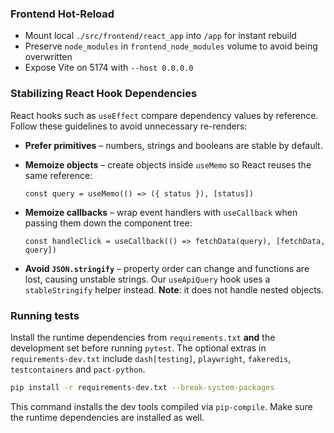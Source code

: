 ### Frontend Hot-Reload
- Mount local `./src/frontend/react_app` into `/app` for instant rebuild
- Preserve `node_modules` in `frontend_node_modules` volume to avoid being overwritten
- Expose Vite on 5174 with `--host 0.0.0.0`

### Stabilizing React Hook Dependencies
React hooks such as `useEffect` compare dependency values by reference. Follow
these guidelines to avoid unnecessary re-renders:

- **Prefer primitives** – numbers, strings and booleans are stable by default.
- **Memoize objects** – create objects inside `useMemo` so React reuses the same
  reference:

  ```tsx
  const query = useMemo(() => ({ status }), [status])
  ```

- **Memoize callbacks** – wrap event handlers with `useCallback` when passing
  them down the component tree:

  ```tsx
  const handleClick = useCallback(() => fetchData(query), [fetchData, query])
  ```

- **Avoid `JSON.stringify`** – property order can change and functions are lost,
  causing unstable strings. Our `useApiQuery` hook uses a `stableStringify`
  helper instead. **Note**: it does not handle nested objects.

### Running tests
Install the runtime dependencies from `requirements.txt` **and** the development
set before running `pytest`. The optional extras in `requirements-dev.txt`
include `dash[testing]`, `playwright`, `fakeredis`, `testcontainers` and
`pact-python`.

```bash
pip install -r requirements-dev.txt --break-system-packages
```
This command installs the dev tools compiled via `pip-compile`. Make sure the
runtime dependencies are installed as well.
